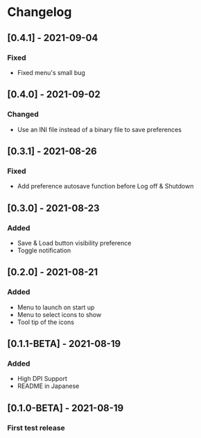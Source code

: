 # Changelog

## [0.4.1] - 2021-09-04

### Fixed
- Fixed menu's small bug

## [0.4.0] - 2021-09-02

### Changed
- Use an INI file instead of a binary file to save preferences

## [0.3.1] - 2021-08-26

### Fixed
- Add preference autosave function before Log off & Shutdown

## [0.3.0] - 2021-08-23

### Added
- Save & Load button visibility preference
- Toggle notification

## [0.2.0] - 2021-08-21

### Added
- Menu to launch on start up
- Menu to select icons to show
- Tool tip of the icons

## [0.1.1-BETA] - 2021-08-19

### Added
- High DPI Support
- README in Japanese

## [0.1.0-BETA] - 2021-08-19

### First test release
